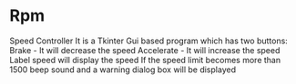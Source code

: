 # Rpm
Speed Controller
It is a Tkinter Gui based program which has two buttons:
Brake - It will decrease the speed 
Accelerate - It will increase the speed
Label speed will display the speed
If the speed limit becomes more than 1500 beep sound and a warning dialog box will be displayed
